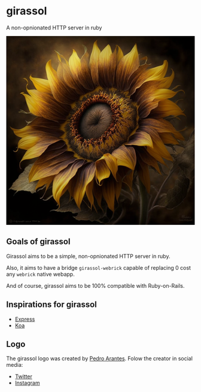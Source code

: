 # girassol
A non-opnionated HTTP server in ruby

![girassol-logo](assets/girassol.png)

## Goals of girassol

Girassol aims to be a simple, non-opnionated HTTP server in ruby.

Also, it aims to have a bridge `girassol-webrick` capable of replacing 0 cost
any `webrick` native webapp.

And of course, girassol aims to be 100% compatible with Ruby-on-Rails.

## Inspirations for girassol

- [Express](https://expressjs.com/)
- [Koa](https://koajs.com/)

## Logo

The girassol logo was created by [Pedro Arantes](https://github.com/arantespp).
Folow the creator in social media:

- [Twitter](https://twitter.com/arantespp)
- [Instagram](https://www.instagram.com/arantespp.art/)
